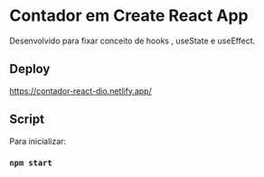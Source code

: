 # Contador em Create React App

Desenvolvido para fixar conceito de hooks , useState e useEffect.

## Deploy

https://contador-react-dio.netlify.app/

## Script

Para inicializar:

### `npm start`
